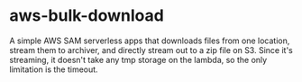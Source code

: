# aws-bulk-download
A simple AWS SAM serverless apps that downloads files from one location, stream them to archiver, and directly stream out to a zip file on S3.
Since it's streaming, it doesn't take any tmp storage on the lambda, so the only limitation is the timeout.
